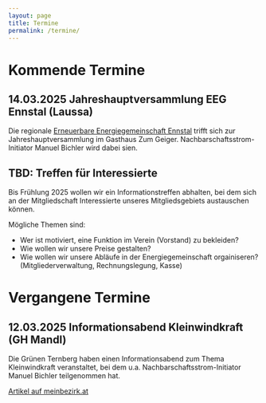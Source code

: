 ```yaml
---
layout: page
title: Termine
permalink: /termine/
---
```


# Kommende Termine

## 14.03.2025 Jahreshauptversammlung EEG Ennstal (Laussa)

Die regionale [Erneuerbare Energiegemeinschaft Ennstal](https://www.eeg-ennstal.at/) trifft sich zur Jahreshauptversammlung im Gasthaus Zum Geiger.
Nachbarschaftsstrom-Initiator Manuel Bichler wird dabei sien.

## TBD: Treffen für Interessierte

Bis Frühlung 2025 wollen wir ein Informationstreffen abhalten, bei dem sich an der Mitgliedschaft Interessierte unseres Mitgliedsgebiets austauschen können.

Mögliche Themen sind:
- Wer ist motiviert, eine Funktion im Verein (Vorstand) zu bekleiden?
- Wie wollen wir unsere Preise gestalten?
- Wie wollen wir unsere Abläufe in der Energiegemeinschaft orgainiseren? (Mitgliederverwaltung, Rechnungslegung, Kasse)

# Vergangene Termine

## 12.03.2025 Informationsabend Kleinwindkraft (GH Mandl)

Die Grünen Ternberg haben einen Informationsabend zum Thema Kleinwindkraft veranstaltet, bei dem u.a. Nachbarschaftsstrom-Initiator Manuel Bichler teilgenommen hat.

[Artikel auf meinbezirk.at](https://www.meinbezirk.at/steyr-steyr-land/c-regionauten-community/kleinwindkraft-in-ternberg_a7161516)

